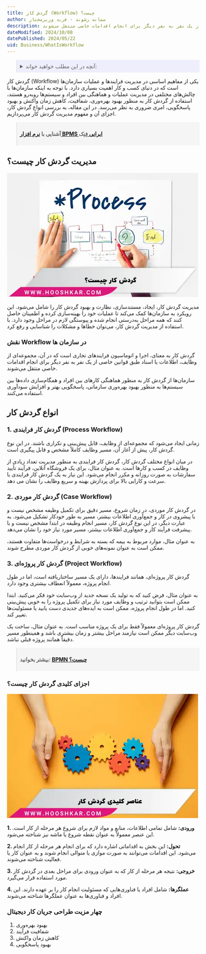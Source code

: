 ```yaml
---
title: گردش کار (Workflow) چیست؟
author: سمانه رشوند - فربد وزیرمختار
description: گردش کار به معنای، اجرا و اتوماسیون فرایندهای تجاری است که در آن، مجموعه‌ای از وظایف، اطلاعات یا اسناد طبق قوانین خاصی از یک نفر به نفر دیگر برای انجام اقدامات خاصی منتقل می‌شوند.
dateModified: 2024/10/08
datePublished: 2024/05/22
uid: Business/WhatIsWorkflow
---
```

<blockquote style="background-color:#eeeefc; padding:0.5rem">
<details>
  <summary>آنچه در این مطلب خواهید خواند:</summary>
  <ul>
    <li>مدیریت گردش کار چیست؟</Li>
    <li>نقش Workflow در سازمان ها</Li>
    <li>انواع گردش کار</Li>
    <ul>
     <li>1. گردش کار فرایندی (Process Workflow)</li>
     <li>2. گردش کار موردی (Case Workflow)</Li>
     <li>3. گردش کار پروژه‌ای (Project Workflow)</Li>
    </ul>
    <li>اجزای کلیدی گردش کار چیست؟</Li>
    <li>چهار مزیت طراحی جریان کار دیجیتال</Li>
  </ul>
</details>
</blockquote>

گردش کار (Workflow) یکی از مفاهیم اساسی در مدیریت فرایندها و عملیات سازمان‌ها است که در دنیای کسب و کار اهمیت بسیاری دارد.  با توجه به اینکه سازمان‌ها با چالش‌های مختلفی در مدیریت عملیات و هماهنگی بین افراد و سیستم‌ها روبه‌رو هستند، استفاده از گردش کار به منظور بهبود بهره‌وری، شفافیت، کاهش زمان واکنش و بهبود پاسخگویی، امری ضروری به نظر می‌رسد.
در این مقاله، به بررسی انواع گردش کار، اجزای آن و مفهوم مدیریت گردش کار می‌پردازیم.

<blockquote style="background-color:#f5f5f5; padding:0.5rem">
<p><strong>آشنایی با <a href="https://www.hooshkar.com/Software/Fennec/Module/BPMS" target="_blank">نرم افزار BPMS ایرانی 
</a>فِنِک</p></strong></blockquote>

## مدیریت گردش کار چیست؟

![گردش کار چیست؟](./Images/WhatIsWorkflow.webp)

مدیریت گردش کار، ایجاد، مستندسازی، نظارت و بهبود گردش کار را شامل می‌شود. این رویکرد به سازمان‌ها کمک می‌کند تا عملیات خود را بهینه‌سازی کرده و اطمینان حاصل کنند که همه مراحل به‌درستی انجام شده و پیوستگی لازم در مراحل وجود دارد. با استفاده از مدیریت گردش کار، می‌توان خطاها و مشکلات را شناسایی و رفع کرد. 

### نقش Workflow در سازمان ها

گردش کار به معنای، اجرا و اتوماسیون فرایندهای تجاری است که در آن، مجموعه‌ای از وظایف، اطلاعات یا اسناد طبق قوانین خاصی از یک نفر به نفر دیگر برای انجام اقدامات خاصی منتقل می‌شوند.

سازمان‌ها از گردش کار به منظور هماهنگی کارهای بین افراد و همگام‌سازی داده‌ها بین سیستم‌ها به منظور بهبود بهره‌وری سازمانی، پاسخگویی بهتر و افزایش سودآوری استفاده می‌کنند.

## انواع گردش کار

### 1. گردش کار فرایندی (Process Workflow)

 زمانی ایجاد می‌شود که مجموعه‌ای از وظایف، قابل پیش‌بینی و تکراری باشند. در این نوع گردش کار، پیش از آغاز آن، مسیر وظایف کاملاً مشخص و قابل پیگیری است.

در میان انواع مختلف گردش کار، گردش کار فرایندی به منظور مدیریت تعداد زیادی از وظایف در کسب و کارها است. به عنوان مثال، برای یک فروشگاه آنلاین، فرآیند تأیید سفارشات به صورت روزانه و مکرر انجام می‌شود. این نیاز به یک گردش کار فرایندی با سرعت و کارایی بالا برای پردازش بهینه و سریع وظایف را نشان می دهد.

### 2. گردش کار موردی (Case Workflow)

در گردش کار موردی، در زمان شروع، مسیر دقیق برای تکمیل وظیفه مشخص نیست و با پیشروی در کار و جمع‌آوری اطلاعات بیشتر، مسیر به طور خودکار تشکیل می‌شود. به عبارت دیگر، در این نوع گردش کار، مسیر انجام وظیفه در ابتدا مشخص نیست و با پیشرفت فرآیند کار و جمع‌آوری اطلاعات بیشتر، مسیر مورد نیاز خود را نشان می‌دهد.

به عنوان مثال، موارد مربوط به بیمه که بسته به شرایط و درخواست‌ها متفاوت هستند، ممکن است به عنوان نمونه‌های خوبی از گردش کار موردی مطرح شوند.

### 3. گردش کار پروژه‌ای (Project Workflow) 
گردش کار پروژه‌ای، همانند فرایندها، دارای یک مسیر ساختاریافته است، اما در طول انجام پروژه، معمولاً انعطاف بیشتری وجود دارد.

به عنوان مثال، فرض کنید که به تولید یک نسخه جدید از وب‌سایت خود فکر می‌کنید. ابتدا ممکن است بتوانید ترتیب و وظایف مورد نیاز برای تکمیل پروژه را به خوبی پیش‌بینی کنید. اما در طول انجام پروژه، ممکن است به ایده‌های جدیدی دست یابید یا مسئولیت‌ها تغییر کند.

گردش کار پروژه‌ای معمولاً فقط برای یک پروژه مناسب است. به عنوان مثال، ساخت یک وب‌سایت دیگر ممکن است نیازمند مراحل بیشتر و زمان بیشتری باشد و همینطور مسیر دقیقاً همانند پروژه قبلی نباشد.

<blockquote style="background-color:#f5f5f5; padding:0.5rem"><p><strong>بیشتر بخوانید: <a href="https://www.hooshkar.com/Wiki/Business/WhatIsBpmn" target="_blank">BPMN چیست؟</a></p></strong></blockquote>

### اجزای کلیدی گردش کار چیست؟

![عناصر کلیدی گردش کار](./Images/KeyElementsOfTheWorkflow.webp)

**1. ورودی:** شامل تمامی اطلاعات، منابع و مواد لازم برای شروع هر مرحله از کار است. این عنصر معمولاً به عنوان نقطه شروع یا ماشه نیز شناخته می‌شود.

**2. تحول:** این بخش به اقداماتی اشاره دارد که برای انجام هر مرحله از کار انجام می‌شود. این اقدامات می‌توانند به صورت موازی یا متوالی انجام شوند و به عنوان کار یا فعالیت شناخته می‌شوند.

**3. خروجی:** نتیجه هر مرحله از کار که به عنوان ورودی برای مراحل بعدی در گردش کار مورد استفاده قرار می‌گیرد.

**4. عملگرها:** شامل افراد یا فناوری‌هایی که مسئولیت انجام کار را بر عهده دارند. این افراد و فناوری‌ها به عنوان عملگرها شناخته می‌شوند.

### چهار مزیت طراحی جریان کار دیجیتال

1. بهبود بهره‌وری
2. شفافیت فرآیند
3. کاهش زمان واکنش
4. بهبود پاسخگویی